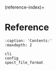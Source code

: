 (reference-index)=

# Reference

```{toctree}
:caption: 'Contents:'
:maxdepth: 2

cli
config
spect_file_format
```
